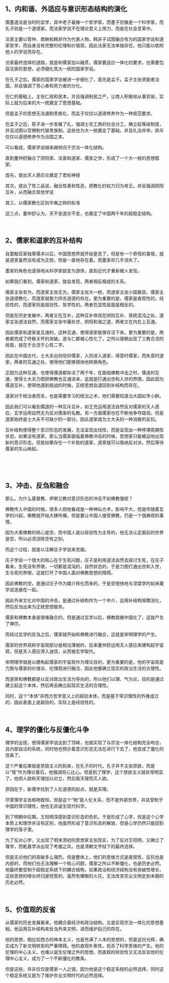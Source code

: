 <h2>1、内和谐、外适应与意识形态结构的演化</h2><p data-pid="68wpOH6Y">儒墨道法是当时的显学，其中老子最像一个哲学家，而墨子则像是一个科学家，而孔子则是一个道德家。而法家学说不在理论意义上用力，而是在社会变革中。</p><p data-pid="yl_oBTbW">法家主要以管仲、商鞅和韩非作为代表人物，韩非子试图融合有为的国家学说和道家哲学，而自身没有完整的伦理和价值观，因此法家无法单独存在，他只能以依附他人的学说而存在。</p><p data-pid="p9XpwGrX">法家最终选择的道路，就是和儒家加以融贯，儒家要适应一体化的要求，也需要包容法家的思想，必须细化其大一统的国家学说。</p><p data-pid="18S8-YVI">在孔子之后，儒家的国家学说被进一步细化了，首先是孟子。孟子主张贤能者治国，并且强调了劳心者和劳力者的分化。</p><p data-pid="egjgqttf">在仁的基础上，主张仁政和民本，并且强调制民之产，让商人积极地从事贸易，实际上就为后来的大一统奠定了思想基础。</p><p data-pid="qCZKSsKr">但是孟子的思想无法遏制贵族化，而孟子仅仅以道德修养作为一种规范要求。</p><p data-pid="XSkNZpvh">在孟子之后，荀子进一步发展了礼，强调士农工商的社会分工，确立起等级制度，并且试图以官僚制代替贵族制。这些也为大一统奠定了基础。并且礼法并举，排斥仅仅以道德修养作为治国之本。</p><p data-pid="VTMFWOkW">可以看成，儒家学说越来越倾向于宗法一体化结构。</p><p data-pid="UOqHswx4">直到董仲舒融合了阴阳家、法家和道家、儒家之学，形成了一个大一统的思想框架，</p><p data-pid="zciuUCiG">首先，提出天人感应论奠定了君权神授</p><p data-pid="veA21nh5">其次，提出了性三品说，融合性善和性恶，把教化的权力归为帝王。并且强调阴阳互补，从而融合其他学说</p><p data-pid="GSyXhIY5">其三、以儒家教化区别华夷之辨的标准</p><p data-pid="4WytvOwG">这三点，董仲舒认为，天不变道亦不变，也奠定了中国两千年的超稳定结构。</p><p><br></p><h2>2、儒家和道家的互补结构</h2><p data-pid="ZHFsdqV9">自罢黜百家独尊儒术以后，中国思想界就开始窒息了，但是有一个奇怪的事情，就是道家虽然没有成为正统，但是一直地存在着。而墨家却几乎消失了。</p><p data-pid="UN6SiX-m">墨家的角色也逐渐地从科学家蜕变为游侠，直到近代才重新被人发现。</p><p data-pid="mCaoWCbY">如果我们看到，儒家和道家，就会发现，两者相反相成的关系。</p><p data-pid="SfR948Ld">儒家主张有为，而道家主张无为，儒家主张大一统，而道家主张小国寡民，儒家主张道德教化，而道家就极力抨击道德的存在。更为重要的是，儒家是直观性的，经验性的，而道家则是超验性，哲学性的。两者在显性层面是相反的。</p><p data-pid="cq7bVIlt">但是在历史发展中，两者又在互补，这种互补体现在阴阳互补、笼统混沌之处，道家主张道法自然，而儒家主张中庸处世，阴阳和谐之道，两者又在内在上互通。</p><p data-pid="rR5lyL2y">因此儒家和道家是互通的，这种互通，使得道家能够存活下来，更为重要的是，两者都完成了终极关怀的突破。道与仁都被心性化了，之所以唐朝出现了三教合流的局面，就在于合流于心性二字。</p><p data-pid="yaS1gNtX">因此在中国古代，士大夫出则信仰儒家，入则进入道家，得意时儒家，而失意时道家，两者的互通之处，使得他们能够很快地转换角色。</p><p data-pid="uEej0dyN">正因为这种互通，也使得儒道都存活了两千年，在面临佛教冲击之时，儒道的互通，使得士大夫力图把佛教也互通进来，这就是打通出世和入世的界限。因此因为儒道互补，使得他遇到挑战的时候，正统思想会退回到补结构而存在。</p><p data-pid="pMFp-u9P">道家对于统治者而言，也是需要学习的统治之术，他们需要知道治大国如烹小鲜。</p><p data-pid="om06KZDg">因此我们可以看到儒道的一种互斥互补，如王充运用道法自然反对儒家的天人感应，玄学运用自然无为反对儒家的名教。另一方面儒家也在不断地争夺路径。但是道家始终是士大夫不可缺少的一部分。因此道家成为士大夫的一种消极的反抗。</p><p data-pid="3ANBoxt3">互补结构使得整个意识形态的发展，无法呈现出线性，而是呈现出一种停滞周期性状态，如果没有道家，那么当儒家面临着佛教冲击的时候，思想家只能被迫地出现新的意识形态，但是如果存在一个补助的道家，道家就可以吸纳反对派，然后等待儒家的东山再起。</p><p><br></p><p><br></p><h2>3、冲击、反刍和融合</h2><p data-pid="9YVAdMjB">那么，为什么基督教、伊斯兰教对意识形态的冲击不如佛教强呢？</p><p data-pid="vB0fomIZ">佛教传入中国的时候，很多人把他看成是一种神仙方术，影响不大，但是伴随着玄学的兴起，佛教就开始大肆传播，但是要让中国人接受佛教，仍是一个很麻烦的事情。</p><p data-pid="BJZg4dyr">因为大乘佛教的核心是空，而中国人是以经验性为主导的，他无法认定面前的世界是空，所以必须消除空有之别。</p><p data-pid="C2uDZkbF">而这个过程，就是以注解庄子学说来克服。</p><p data-pid="JFgwTto7">庄子学说一个很大的核心在于生死问题，庄子是利用道法自然去探讨生死，在庄子看来，生死没有界限，一切都是混沌的，自然状态的，于是力图打通出世和入世，生与死的界限，这就打开了中国人面对佛教思想的障碍。</p><p data-pid="G_SKu4AX">因此佛教的空，是通过庄子作为媒介转化而来的，于是空很快地与涅盘学的如来藏学说连接在一起。</p><p data-pid="PMW7Fm92">因此外来文化对中国的冲击，是通过补结构作为一个中介，运用补结构咀嚼消化，然后反刍出来为正统思想服务。</p><p data-pid="uF77njeh">儒家和佛教本身是很难融合的，但是通过玄学以后，佛教就被中国化了，这就产生了禅宗。</p><p data-pid="ESZHO-fC">而经过玄学的反刍之后，儒家就开始和佛教进行融合，这就是宋明理学的产生。</p><p data-pid="-vdIW-4X">儒家的世界观和宇宙观部分是相当薄弱的，后来董仲舒运用天人感应来建构起宇宙观，但是天人感应滑入迷信，从而被玄学取代。</p><p data-pid="6lAKt1W4">宋明理学就是以建构起儒家的宇宙观作为理论目的，更为重要的是，他的宇宙观是力图与儒家的价值论、伦理观进行融洽，因此他要确立现实的政治生活的合理性。</p><p data-pid="SepzZDuD">而道家和佛教都是以反对政治生活为导向的，所以他们以理、气为论，目的是通过建立起这个本体，然后再去确立起现实生活的合理性。</p><p data-pid="PU472-j1">同时，这个“本体”非西方哲学意义上的超验本体，而是基于常识理性的外推成立的，因此表面上是超验的，实际上是经验性的。</p><p><br></p><h2>4、理学的僵化与反僵化斗争</h2><p data-pid="vYz-K5Mz">理学的出现，使得儒家学说达到了顶峰，也就实现了与宗法一体化结构完全吻合，且内部自洽的系统，同时他也预示着意识形态无法在进行下去了，他变成了僵化的信条了。</p><p data-pid="6E7XX_xV">这个严重后果就是禁欲主义的到来，在孔子的时代，孔子并不主张禁欲，而是以“情”作为理论基石，他强调将心比心。但是到了理学，这个禁欲主义就非常明显了，他把人欲和天理加以对立，然后取天理而灭人欲。</p><p data-pid="BxxwhFp_">原因在于，新儒学找到了人伦道德的起点，就是天理。</p><p data-pid="Mf5zRK4-">尽管理学主张格物致知，但是这个“物”是人伦关系，而不是外部世界，并且受制于中国的常识理性，他也无非诞生现代科学。</p><p data-pid="FNDUbyu0">到了明朝中后期，王阳明深感到意识形态的危机，于是形成了心学，但是这个心学本质上和理学并没有区别，他虽然形成了意识形态的解放，但是心学仍然只能回到理学的笼子里。</p><p data-pid="ZqSoihO7">为了反对心学，又出现了明末清初的思想家主张现实，为了反对王阳明，又确立了理学，而乾嘉学派出现了考据之风，也是清朝文字狱下的最终选择。</p><p data-pid="rKVNQE9G">但是无论他们的突破多么强烈，但是整体上，他们的思维方式是直观性，反抗也是内部的，而他们也无法理解一个核心问题，儒家之所以不断僵化，也是历史必然。他最终要受制于超稳定系统下的耦合结构，如果政治和经济结构没有突破性增长，这些思想的增长终归是短暂的，虽然有耀眼的火花，无法改变农业文明走到末期的历史必然。</p><p><br></p><h2>5、价值观的反省</h2><p data-pid="tYbTekJp">从儒家的历史发展看来，他耦合着经济和政治结构，又是实现宗法一体化的思想基础。他运用互补结构来反刍外来文明，进而维护自己的存在。</p><p data-pid="3vCzHKKQ">他的思想，相比较西方的神本主义，也是充满了人本的思想的，但是这份光辉，确实成为了新文明转型的严重障碍。他的直观朴素性，扼杀了科学思维的产生。他的伦理的中心主义，也难以诞生伦理之外的思想。而直观的经验性又无法反驳他的伦理中心主义，成为了一个不断僵化的教条。</p><p data-pid="yCOCUFA3">但是这些，并非仅仅是儒家一人之错，因为他是这个稳定系统的必然选择，同时这个稳定系统又是为了维护农业文明时代的必然选择。</p>